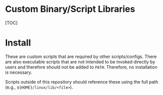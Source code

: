 # Custom Binary/Script Libraries

[TOC]

# Install
These are custom scripts that are required by other scripts/configs. There are
also executable scripts that are not intended to be invoked directly by users
and therefore should not be added to `PATH`. Therefore, no installation is
necessary.

Scripts outside of this repository should reference these using the full path
(e.g., `${HOME}/linux/lib/<file>`).
